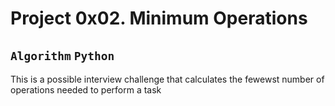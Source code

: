 # Project 0x02. Minimum Operations
## `Algorithm`  `Python`
This is a possible interview challenge that calculates the fewewst number of operations needed to perform a task  
